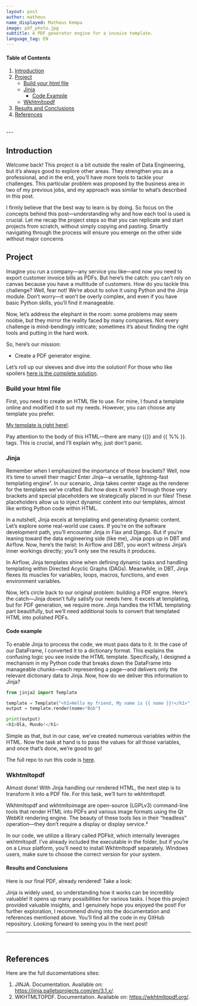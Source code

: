 ```yaml
---
layout: post
author: matheus
name_displayed: Matheus Kempa
image: pdf_photo.jpg
subtitle: A PDF generator engine for a invoice template.
language_tag: EN 
---
```


#### Table of Contents

1. [Introduction](#introduction)
2. [Project](#project)
    - [Build your html file](#build-your-html-file)
    - [Jinja](#jinja)
        - [Code Example](#code-example)
    - [Wkhtmltopdf](#wkhtmltopdf)
3. [Results and Conclusions](#results-and-conclusions)
4. [References](#references)


<br>
---

## Introduction

Welcome back! This project is a bit outside the realm of Data Engineering, but it’s always good to explore other areas. They strengthen you as a professional, and in the end, you’ll have more tools to tackle your challenges. This particular problem was proposed by the business area in two of my previous jobs, and my approach was similar to what’s described in this post.

I firmly believe that the best way to learn is by doing. So focus on the concepts behind this post—understanding why and how each tool is used is crucial. Let me recap the project steps so that you can replicate and start projects from scratch, without simply copying and pasting. Smartly navigating through the process will ensure you emerge on the other side without major concerns

## Project

Imagine you run a company—any service you like—and now you need to export customer invoice bills as PDFs. But here’s the catch: you can’t rely on canvas because you have a multitude of customers. How do you tackle this challenge? Well, fear not! We’re about to solve it using Python and the Jinja module. Don’t worry—it won’t be overly complex, and even if you have basic Python skills, you’ll find it manageable.

Now, let’s address the elephant in the room: some problems may seem noobie, but they mirror the reality faced by many companies. Not every challenge is mind-bendingly intricate; sometimes it’s about finding the right tools and putting in the hard work.

So, here’s our mission:

* Create a PDF generator engine.

Let’s roll up our sleeves and dive into the solution! For those who like spoilers [here is the complete solution](https://github.com/Matheuskempa/bills_repo).


### Build your html file

First, you need to create an HTML file to use. For mine, I found a template online and modified it to suit my needs. However, you can choose any template you prefer.

[My template is right here!](https://github.com/Matheuskempa/bills_repo/blob/master/bills/template_bill.html).

Pay attention to the body of this HTML—there are many \{\{\}\} and \{\{  %% \}\}. tags. This is crucial, and I’ll explain why, just don't panic.


### Jinja

Remember when I emphasized the importance of those brackets? Well, now it’s time to unveil their magic! Enter Jinja—a versatile, lightning-fast templating engine¹. In our scenario, Jinja takes center stage as the renderer for the templates we’ve crafted. But how does it work? Through those very brackets and special placeholders we strategically placed in our files! These placeholders allow us to inject dynamic content into our templates, almost like writing Python code within HTML.

In a nutshell, Jinja excels at templating and generating dynamic content. Let’s explore some real-world use cases. If you’re on the software development path, you’ll encounter Jinja in Flax and Django. But if you’re leaning toward the data engineering side (like me), Jinja pops up in DBT and Airflow. Now, here’s the twist: In Airflow and DBT, you won’t witness Jinja’s inner workings directly; you’ll only see the results it produces.

In Airflow, Jinja templates shine when defining dynamic tasks and handling templating within Directed Acyclic Graphs (DAGs). Meanwhile, in DBT, Jinja flexes its muscles for variables, loops, macros, functions, and even environment variables.

Now, let’s circle back to our original problem: building a PDF engine. Here’s the catch—Jinja doesn’t fully satisfy our needs here. It excels at templating, but for PDF generation, we require more. Jinja handles the HTML templating part beautifully, but we’ll need additional tools to convert that templated HTML into polished PDFs.

#### Code example

To enable Jinja to process the code, we must pass data to it. In the case of our DataFrame, I converted it to a dictionary format. This explains the confusing logic you see inside the HTML template. Specifically, I designed a mechanism in my Python code that breaks down the DataFrame into manageable chunks—each representing a page—and delivers only the relevant dictionary data to Jinja. Now, how do we deliver this information to Jinja?

```python
from jinja2 import Template

template = Template("<h1>Hello my friend, My name is {{ nome }}!</h1>")
output = template.render(nome="Bob")

print(output)
<h1>Olá, Mundo!</h1>
```

Simple as that, but in our case, we’ve created numerous variables within the HTML. Now the task at hand is to pass the values for all those variables, and once that’s done, we’re good to go!

The full repo to run this code is [here](https://github.com/Matheuskempa/bills_repo).


### Wkhtmltopdf 

Almost done! With Jinja handling our rendered HTML, the next step is to transform it into a PDF file. For this task, we’ll turn to wkhtmltopdf.

Wkhtmltopdf and wkhtmltoimage are open-source (LGPLv3) command-line tools that render HTML into PDFs and various image formats using the Qt WebKit rendering engine. The beauty of these tools lies in their “headless” operation—they don’t require a display or display service.²

In our code, we utilize a library called PDFkit, which internally leverages wkhtmltopdf. I’ve already included the executable in the folder, but if you’re on a Linux platform, you’ll need to install Wkhtmltopdf separately. Windows users, make sure to choose the correct version for your system.


#### Results and Conclusions

Here is our final PDF, already rendered! Take a look:

<style>
  .responsive-object {
    width: 100%;
    height: 100vh; /* Full viewport height */
  }

  @media (max-width: 768px) {
    .responsive-object {
      height: 80vh; /* Reduce height for smaller screens */
    }
  }
</style>

<object data="{{ site.url }}{{ site.baseurl }}/assets/documents/historico_fatura_123456.pdf" 
        class="responsive-object" 
        type="application/pdf">
</object>

Jinja is widely used, so understanding how it works can be incredibly valuable! It opens up many possibilities for various tasks. I hope this project provided valuable insights, and I genuinely hope you enjoyed the post! For further exploration, I recommend diving into the documentation and references mentioned above. You’ll find all the code in my GitHub repository. Looking forward to seeing you in the next post!

---

<br>

## References

Here are the full ducomentations sites:

1. JINJA. Documentation. Available on: https://jinja.palletsprojects.com/en/3.1.x/.
2. WKHTMLTOPDF. Documentation. Available on: https://wkhtmltopdf.org/.



